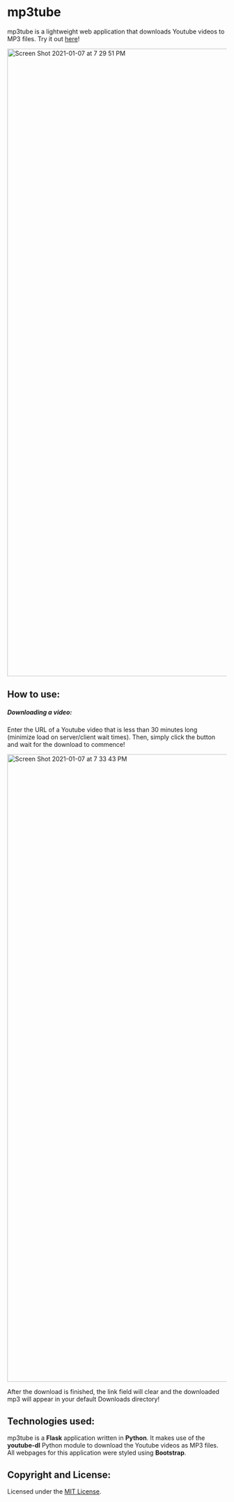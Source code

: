 # mp3tube
mp3tube is a lightweight web application that downloads Youtube videos to MP3 files. Try it out [here](http://ytmp3tube.herokuapp.com)!

<img width="1440" alt="Screen Shot 2021-01-07 at 7 29 51 PM" src="https://user-images.githubusercontent.com/55343494/103959851-c6234100-511e-11eb-9751-9a4ec0961e3a.png">

## How to use:

##### Downloading a video:
Enter the URL of a Youtube video that is less than 30 minutes long (minimize load on server/client wait times). Then, simply click the button and wait for the download to commence!

<img width="1440" alt="Screen Shot 2021-01-07 at 7 33 43 PM" src="https://user-images.githubusercontent.com/55343494/103960018-48136a00-511f-11eb-895d-256dbc9a429c.png">

After the download is finished, the link field will clear and the downloaded mp3 will appear in your default Downloads directory!

## Technologies used:
mp3tube is a **Flask** application written in **Python**. It makes use of the **youtube-dl** Python module to download the Youtube videos as MP3 files. All webpages for this application were styled using **Bootstrap**. 

## Copyright and License:
Licensed under the [MIT License](https://github.com/rohatgiy/mp3tube/blob/master/LICENSE).
